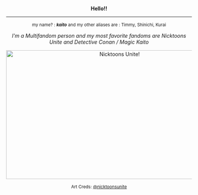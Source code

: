 <div align="center">

**Hello!!**
</div>

---
<div align="center">

<sub>my name? : ***kaito*** and my other aliases are : Timmy, Shinichi, Kurai </sub>

*I'm a Multifandom person and my most favorite fandoms are Nicktoons Unite and Detective Conan / Magic Kaito*
</div>

<div align="center">

<img src="https://64.media.tumblr.com/794b7b80a5613f796d98f341c7a410b4/9c32bb4396d641e1-6c/s2048x3072/c55225795676a4d0ffcd6d84c38dfd0defffffc3.png" alt="Nicktoons Unite!" width="600" height="350">
</div>

<div align="center">

<sub>Art Creds: [@nicktoonsunite](https://nicktoonsunite.tumblr.com/) </sub>
